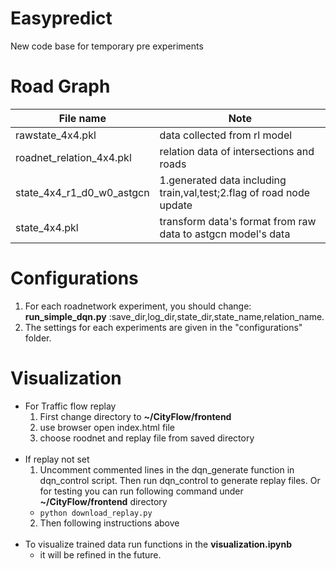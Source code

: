 # Easypredict
New code base for temporary pre experiments

# Road Graph
|File name|Note|
|--|--|
rawstate_4x4.pkl |data collected from rl model |
roadnet_relation_4x4.pkl |relation data of intersections and roads |
state_4x4_r1_d0_w0_astgcn|1.generated data including train,val,test;2.flag of road node update|
state_4x4.pkl|transform data's format from raw data to astgcn model's data |

# Configurations
1. For each roadnetwork experiment, you should change: **run_simple_dqn.py** :save_dir,log_dir,state_dir,state_name,relation_name.  
2. The settings for each experiments are given in the "configurations" folder.

# Visualization

* For Traffic flow replay
   1. First change directory to **~/CityFlow/frontend**
   2. use browser open index.html file
   3. choose roodnet and replay file from saved directory </br></br>
* If replay not set
  1. Uncomment commented lines in the dqn_generate function in dqn_control script. Then run dqn_control to generate replay files. Or for testing you can run following command under **~/CityFlow/frontend** directory
   - ```python download_replay.py``` </br>
  2. Then following instructions above </br></br>
* To visualize trained data run functions in the **visualization.ipynb**
  - it will be refined in the future.